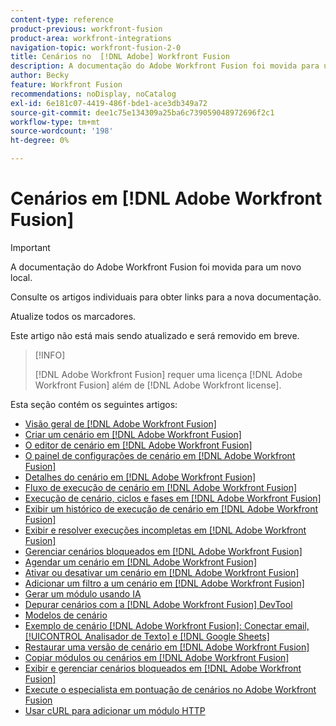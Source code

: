 ```yaml
---
content-type: reference
product-previous: workfront-fusion
product-area: workfront-integrations
navigation-topic: workfront-fusion-2-0
title: Cenários no  [!DNL Adobe] Workfront Fusion
description: A documentação do Adobe Workfront Fusion foi movida para um novo local. Este artigo foi descontinuado, mas contém um link para o novo artigo que aborda essa funcionalidade.
author: Becky
feature: Workfront Fusion
recommendations: noDisplay, noCatalog
exl-id: 6e181c07-4419-486f-bde1-ace3db349a72
source-git-commit: dee1c75e134309a25ba6c739059048972696f2c1
workflow-type: tm+mt
source-wordcount: '198'
ht-degree: 0%

---
```


# Cenários em [!DNL Adobe Workfront Fusion]

>[!IMPORTANT]
>
>A documentação do Adobe Workfront Fusion foi movida para um novo local.
>
>Consulte os artigos individuais para obter links para a nova documentação.
>
>Atualize todos os marcadores.
>
>Este artigo não está mais sendo atualizado e será removido em breve.

>[!INFO]
>
>[!DNL Adobe Workfront Fusion] requer uma licença [!DNL Adobe Workfront Fusion] além de [!DNL Adobe Workfront license].

Esta seção contém os seguintes artigos:

* [Visão geral de [!DNL Adobe Workfront Fusion]](../../workfront-fusion/scenarios/scenario-overview.md)
* [Criar um cenário em  [!DNL Adobe Workfront Fusion]](../../workfront-fusion/scenarios/create-a-scenario.md)
* [O editor de cenário em  [!DNL Adobe Workfront Fusion]](../../workfront-fusion/scenarios/scenario-editor.md)
* [O painel de configurações de cenário em  [!DNL Adobe Workfront Fusion]](../../workfront-fusion/scenarios/scenario-settings-panel.md)
* [Detalhes do cenário em  [!DNL Adobe Workfront Fusion]](../../workfront-fusion/scenarios/scenario-detail.md)
* [Fluxo de execução de cenário em  [!DNL Adobe Workfront Fusion]](../../workfront-fusion/scenarios/scenario-execution-flow.md)
* [Execução de cenário, ciclos e fases em  [!DNL Adobe Workfront Fusion]](../../workfront-fusion/scenarios/scenario-execution-cycles-phases.md)
* [Exibir um histórico de execução de cenário em  [!DNL Adobe Workfront Fusion]](../../workfront-fusion/scenarios/view-scenario-execution-history.md)
* [Exibir e resolver execuções incompletas em [!DNL Adobe Workfront Fusion]](../../workfront-fusion/scenarios/view-and-resolve-incomplete-executions.md)
* [Gerenciar cenários bloqueados em  [!DNL Adobe Workfront Fusion]](../../workfront-fusion/scenarios/view-and-manage-locked-scenarios.md)
* [Agendar um cenário em  [!DNL Adobe Workfront Fusion]](../../workfront-fusion/scenarios/schedule-a-scenario.md)
* [Ativar ou desativar um cenário em  [!DNL Adobe Workfront Fusion]](../../workfront-fusion/scenarios/activate-or-inactivate-scenario.md)
* [Adicionar um filtro a um cenário em [!DNL Adobe Workfront Fusion]](../../workfront-fusion/scenarios/add-a-filter-to-a-scenario.md)
* [Gerar um módulo usando IA](/help/quicksilver/workfront-fusion/scenarios/add-a-module-with-ai.md)
* [Depurar cenários com a  [!DNL Adobe Workfront Fusion] DevTool](../../workfront-fusion/scenarios/debug-scenarios-with-dev-tool.md)
* [Modelos de cenário](/help/quicksilver/workfront-fusion/scenarios/templates/fusion-templates.md)
* [Exemplo de cenário [!DNL Adobe Workfront Fusion]: Conectar email, [!UICONTROL Analisador de Texto] e [!DNL Google Sheets]](../../workfront-fusion/scenarios/example-connect-email-text-parser-gsheets.md)
* [Restaurar uma versão de cenário em  [!DNL Adobe Workfront Fusion]](../../workfront-fusion/scenarios/restore-a-scenario-version.md)
* [Copiar módulos ou cenários em  [!DNL Adobe Workfront Fusion]](../../workfront-fusion/scenarios/copy-modules-or-scenarios.md)
* [Exibir e gerenciar cenários bloqueados em [!DNL Adobe Workfront Fusion]](../../workfront-fusion/scenarios/view-and-manage-locked-scenarios.md)
* [Execute o especialista em pontuação de cenários no Adobe Workfront Fusion](/help/quicksilver/workfront-fusion/scenarios/run-scenario-scoring.md)
* [Usar cURL para adicionar um módulo HTTP](/help/quicksilver/workfront-fusion/scenarios/use-curl-create-http.md)




